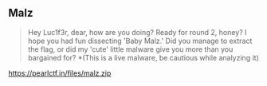 ## Malz

>Hey Luc1f3r, dear, how are you doing? Ready for round 2, honey? I hope you had fun dissecting 'Baby Malz.' Did you manage to extract the flag, or did my 'cute' little malware give you more than you bargained for? *(This is a live malware, be cautious while analyzing it)


https://pearlctf.in/files/malz.zip